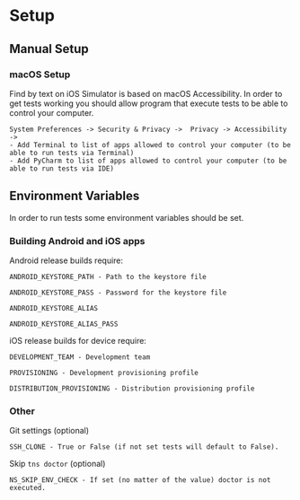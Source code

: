 # Setup 

## Manual Setup

### macOS Setup

Find by text on iOS Simulator is based on macOS Accessibility.
In order to get tests working you should allow program that execute tests to be able to control your computer.
```
System Preferences -> Security & Privacy ->  Privacy -> Accessibility -> 
- Add Terminal to list of apps allowed to control your computer (to be able to run tests via Terminal)
- Add PyCharm to list of apps allowed to control your computer (to be able to run tests via IDE)
```

## Environment Variables 
In order to run tests some environment variables should be set.

### Building Android and iOS apps

Android release builds require:
      
    ANDROID_KEYSTORE_PATH - Path to the keystore file
    
    ANDROID_KEYSTORE_PASS - Password for the keystore file
    
    ANDROID_KEYSTORE_ALIAS
    
    ANDROID_KEYSTORE_ALIAS_PASS
    
iOS release builds for device require:

    DEVELOPMENT_TEAM - Development team
    
    PROVISIONING - Development provisioning profile
    
    DISTRIBUTION_PROVISIONING - Distribution provisioning profile

### Other

Git settings (optional)

    SSH_CLONE - True or False (if not set tests will default to False).

Skip `tns doctor` (optional)
 
    NS_SKIP_ENV_CHECK - If set (no matter of the value) doctor is not executed.